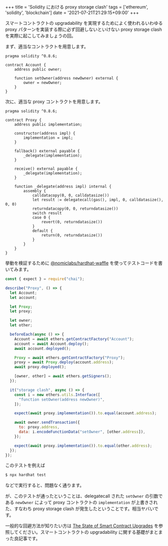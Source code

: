 +++
title = 'Solidity における proxy storage clash'
tags = ['ethereum', 'solidity', 'blockchain']
date = '2021-07-21T21:29:15+09:00'
+++

スマートコントラクトの upgradability を実現するためによく使われるいわゆる proxy パターンを実装する際に必ず回避しないといけない proxy storage clash を実際に起こしてみましょうの回。

<!-- more -->

まず、適当なコントラクトを用意します。

```solidity
pragma solidity ^0.8.6;

contract Account {
    address public owner;

    function setOwner(address newOwner) external {
        owner = newOwner;
    }
}
```

次に、適当な proxy コントラクトを用意します。

```solidity
pragma solidity ^0.8.6;

contract Proxy {
    address public implementation;

    constructor(address impl) {
        implementation = impl;
    }

    fallback() external payable {
        _delegate(implementation);
    }

    receive() external payable {
        _delegate(implementation);
    }

    function _delegate(address impl) internal {
        assembly {
            calldatacopy(0, 0, calldatasize())
            let result := delegatecall(gas(), impl, 0, calldatasize(), 0, 0)
            returndatacopy(0, 0, returndatasize())
            switch result
            case 0 {
                revert(0, returndatasize())
            }
            default {
                return(0, returndatasize())
            }
        }
    }
}
```

挙動を検証するために [@nomiclabs/hardhat-waffle](https://www.npmjs.com/package/@nomiclabs/hardhat-waffle) を使ってテストコードを書いてみます。

```js
const { expect } = require("chai");

describe("Proxy", () => {
  let Account;
  let account;

  let Proxy;
  let proxy;

  let owner;
  let other;

  beforeEach(async () => {
    Account = await ethers.getContractFactory("Account");
    account = await Account.deploy();
    await account.deployed();

    Proxy = await ethers.getContractFactory("Proxy");
    proxy = await Proxy.deploy(account.address);
    await proxy.deployed();

    [owner, other] = await ethers.getSigners();
  });

  it("storage clash", async () => {
    const i = new ethers.utils.Interface([
      "function setOwner(address newOwner)",
    ]);

    expect(await proxy.implementation()).to.equal(account.address);

    await owner.sendTransaction({
      to: proxy.address,
      data: i.encodeFunctionData("setOwner", [other.address]),
    });

    expect(await proxy.implementation()).to.equal(other.address);
  });
});
```

このテストを例えば

```sh
$ npx hardhat test
```

などで実行すると、問題なく通ります。

が、このテストが通ったということは、delegatecall された `setOwner` の引数である `newOwner` によって proxy コントラクトの `implementation` が上書きされた、すなわち proxy storage clash が発生したということです。相当ヤバいです。

一般的な回避方法が知りたい方は [The State of Smart Contract Upgrades](https://blog.openzeppelin.com/the-state-of-smart-contract-upgrades) を参照してください。スマートコントラクトの upgradability に関する基礎がまとまった良記事です。
